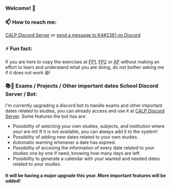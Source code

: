 ### Welcome! 👋

### 📫 How to reach me:
[CALP Discord Server](https://discord.gg/JBQknmBxA9) or [send a message to K4#2381 on Discord](https://discord.com/users/349623600124526602)
### ⚡ Fun fact:
If you are here to copy the exercises at [FP1](https://github.com/K4chann/FP1), [FP2](https://github.com/K4chann/FP2) or [AP](https://github.com/K4chann/AP) without making an effort to learn and understand what you are doing, do not bother asking me if it does not work 😄! 
### 📚📆 Exams / Projects / Other important dates School Discord Server / Bot:
I'm currently upgrading a discord bot to handle exams and other important dates related to studies, you can already access and use it at [CALP Discord Server](https://discord.gg/JBQknmBxA9).
Some features the bot has are:
- Possibility of selecting your own studies, subjects, and institution where your are int! If it is not available, you can always add it to the system!
- Possibility of adding new dates related to your own studies.
- Automatic warning whenever a date has expired.
- Possibility of accesing the information of every date related to your studies one by one if need, knowing how many days are left.
- Possibility to generate a calendar with your wanted and needed dates related to your studies.

#### It will be having a major upgrade this year. More important features will be added!

<!--
**K4chann/K4chann** is a ✨ _special_ ✨ repository because its `README.md` (this file) appears on your GitHub profile.

Here are some ideas to get you started:

- 🔭 I’m currently working on ...
- 🌱 I’m currently learning ...
- 👯 I’m looking to collaborate on ...
- 🤔 I’m looking for help with ...
- 💬 Ask me about ...
- 📫 How to reach me: ...
- 😄 Pronouns: ...
- ⚡ Fun fact: ...
-->
